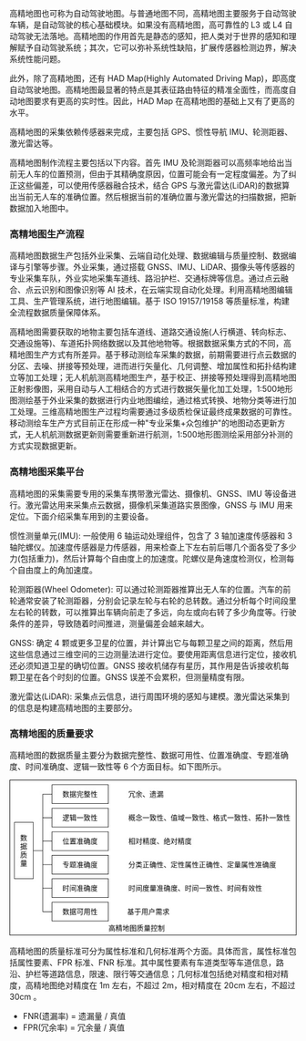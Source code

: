 
高精地图也可称为自动驾驶地图。与普通地图不同，高精地图主要服务于自动驾驶车辆，是自动驾驶的核心基础模块。如果没有高精地图，高可靠性的 L3 或 L4 自动驾驶无法落地。高精地图的作用首先是静态的感知，把人类对于世界的感知和理解赋予自动驾驶系统；其次，它可以弥补系统性缺陷，扩展传感器检测边界，解决系统性能问题。

此外，除了高精地图，还有 HAD Map(Highly Automated Driving Map)，即高度自动驾驶地图。高精地图最显著的特点是其表征路由特征的精准全面性，而高度自动地图要求有更高的实时性。因此，HAD Map 在高精地图的基础上又有了更高的水平。

高精地图的采集依赖传感器来完成，主要包括 GPS、惯性导航 IMU、轮测距器、激光雷达等。

高精地图制作流程主要包括以下内容。首先 IMU 及轮测距器可以高频率地给出当前无人车的位置预测，但由于其精确度原因，位置可能会有一定程度偏差。为了纠正这些偏差，可以使用传感器融合技术，结合 GPS 与激光雷达(LiDAR)的数据算出当前无人车的准确位置。然后根据当前的准确位置与激光雷达的扫描数据，把新数据加入地图中。

### 高精地图生产流程

高精地图数据生产包括外业采集、云端自动化处理、数据编辑与质量控制、数据编译与引擎等步骤。外业采集，通过搭载 GNSS、IMU、LiDAR、摄像头等传感器的专业采集车队，外业实地采集车道线、路沿护栏、交通标牌等信息。通过点云融合、点云识别和图像识别等 AI 技术，在云端实现自动化处理。利用高精地图编辑工具、生产管理系统，进行地图编辑。基于 ISO 19157/19158 等质量标准，构建全流程数据质量保障体系。

高精地图需要获取的地物主要包括车道线、道路交通设施(人行横道、转向标志、交通设施等)、车道拓扑网络数据以及其他地物等。根据数据采集方式的不同，高精地图生产方式有所差异。基于移动测绘车采集的数据，前期需要进行点云数据的分区、去噪、拼接等预处理，进而进行矢量化、几何调整、增加属性和拓扑结构建立等加工处理；无人机航测高精地图生产，基于校正、拼接等预处理得到高精地图正射影像图，采用自动与人工相结合的方式进行数据矢量化加工处理，1:500地形图测绘基于外业采集的数据进行内业地图编绘，通过格式转换、地物分类等进行加工处理。三维高精地图生产过程均需要通过多级质检保证最终成果数据的可靠性。移动测绘车生产方式目前正在形成一种"专业采集+众包维护"的地图动态更新方式，无人机航测数据更新则需要重新进行航测，1:500地形图测绘采用部分补测的方式实现数据更新。

### 高精地图采集平台

高精地图的采集需要专用的采集车携带激光雷达、摄像机、GNSS、IMU 等设备进行。激光雷达用来采集点云数据，摄像机采集道路实景图像，GNSS 与 IMU 用来定位。下面介绍采集车用到的主要设备。

惯性测量单元(IMU): 一般使用 6 轴运动处理组件，包含了 3 轴加速度传感器和 3 轴陀螺仪。加速度传感器是力传感器，用来检查上下左右前后哪几个面各受了多少力(包括重力)，然后计算每个自由度上的加速度。陀螺仪是角速度检测仪，检测每个自由度上的角加速度。

轮测距器(Wheel Odometer): 可以通过轮测距器推算出无人车的位置。汽车的前轮通常安装了轮测距器，分别会记录左轮与右轮的总转数。通过分析每个时间段里左右轮的转数，可以推算出车辆向前走了多远，向左或向右转了多少角度等。行驶条件的差异，导致随着时间推进，测量偏差会越来越大。

GNSS: 确定 4 颗或更多卫星的位置，并计算出它与每颗卫星之间的距离，然后用这些信息通过三维空间的三边测量法进行定位。要使用距离信息进行定位，接收机还必须知道卫星的确切位置。GNSS 接收机储存有星历，其作用是告诉接收机每颗卫星在各个时刻的位置。GNSS 误差不会累积，但测量精度有限。

激光雷达(LiDAR): 采集点云信息，进行周围环境的感知与建模。激光雷达采集到的信息是构建高精地图的主要部分。

### 高精地图的质量要求

高精地图的数据质量主要分为数据完整性、数据可用性、位置准确度、专题准确度、时间准确度、逻辑一致性等 6 个方面目标。如下图所示。

![](img/高精地图质量控制.jpg)

高精地图的质量标准可分为属性标准和几何标准两个方面。具体而言，属性标准包括属性要素、FPR 标准、FNR 标准。其中属性要素有车道类型等车道信息，路沿、护栏等道路信息，限速、限行等交通信息；几何标准包括绝对精度和相对精度，高精地图绝对精度在 1m 左右，不超过 2m，相对精度在 20cm 左右，不超过 30cm 。

- FNR(遗漏率) = 遗漏量 / 真值
- FPR(冗余率) = 冗余量 / 真值
